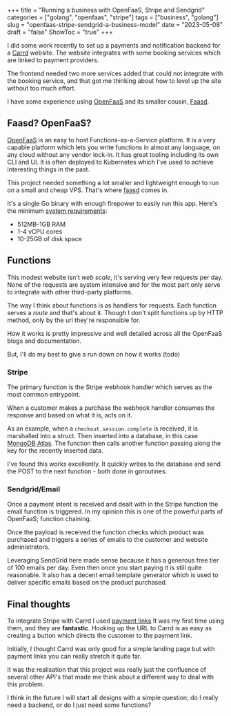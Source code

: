 +++
title = "Running a business with OpenFaaS, Stripe and Sendgrid"
categories = ["golang", "openfaas", "stripe"]
tags = ["business", "golang"]
slug = "openfaas-stripe-sendgrid-a-business-model"
date = "2023-05-08"
draft = "false"
ShowToc = "true"
+++

I did some work recently to set up a payments and notification backend for a [Carrd] website.
The website integrates with some booking services which are linked to payment providers.

The frontend needed two more services added that could not integrate with the booking service, 
and that got me thinking about how to level up the site without too much effort.

I have some experience using [OpenFaaS] and its smaller cousin, [Faasd].

## Faasd? OpenFaaS?

[OpenFaaS] is an easy to host Functions-as-a-Service platform. It is a very capable platform 
which lets you write functions in almost any language, on any cloud without any vendor lock-in.
It has great tooling including its own CLI and UI. It is often deployed to Kubernetes which I've
used to achieve interesting things in the past.

This project needed something a lot smaller and lightweight enough to run on a small and cheap VPS.
That's where [faasd] comes in.

It's a single Go binary with enough firepower to easily run this app. Here's the minimum 
[system requirements](https://docs.openfaas.com/deployment/faasd/#deployment):

- 512MB-1GB RAM
- 1-4 vCPU cores
- 10-25GB of disk space

## Functions

This modest website isn't *web scale*, it's serving very few requests per day. None of the 
requests are system intensive and for the most part only serve to integrate with other third-party 
platforms.

The way I think about functions is as handlers for requests. Each function serves a *route* and 
that's about it. Though I don't split functions up by HTTP method, only by the url they're 
responsible for.

How it works is pretty impressive and well detailed across all the OpenFaaS blogs and documentation.

But, I'll do my best to give a run down on how it works (todo)
### Stripe

The primary function is the Stripe webhook handler which serves as the most common entrypoint.

When a customer makes a purchase the webhook handler consumes the response and based on what it is,
acts on it.

As an example, when a `checkout.session.complete` is received, it is marshalled into a struct. Then
inserted into a database, in this case [MongoDB Atlas](https://www.mongodb.com/atlas). The function
then calls another function passing along the key for the recently inserted data.

I've found this works excellently. It quickly writes to the database and send the POST to the next 
function - both done in goroutines.

### Sendgrid/Email

Once a payment intent is received and dealt with in the Stripe function the email function is 
triggered. In my opinion this is one of the powerful parts of OpenFaaS; function chaining.

Once the payload is received the function checks which product was purchased and triggers a series 
of emails to the customer and website administrators.

Leveraging SendGrid here made sense because it has a generous free tier of 100 emails per day. 
Even then once you start paying it is still quite reasonable. It also has a decent email template
generator which is used to deliver specific emails based on the product purchased.

## Final thoughts

To integrate Stripe with Carrd I used [payment links](https://stripe.com/en-au/payments/payment-links)
It was my first time using them, and they are **fantastic**. Hooking up the URL
to Carrd is as easy as creating a button which directs the customer to the payment link.

Initially, I thought Carrd was only good for a simple landing page but with payment links you
can really stretch it quite far.

It was the realisation that this project was really just the confluence of several other API's that
made me think about a different way to deal with this problem. 

I think in the future I will start all designs with a simple question; do I really need a 
backend, or do I just need some functions?

[faasd]: https://docs.openfaas.com/deployment/faasd/
[openfaas]: https://openfaas.com
[carrd]: https://carrd.co
